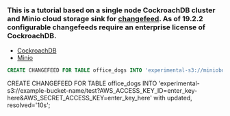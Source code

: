 ### This is a tutorial based on a single node CockroachDB cluster and Minio cloud storage sink for [changefeed](https://www.cockroachlabs.com/docs/stable/change-data-capture.html#create-a-changefeed-connected-to-a-cloud-storage-sink). As of 19.2.2 configurable changefeeds require an enterprise license of CockroachDB.

 - [CockroachDB](https://www.cockroachlabs.com/docs/stable/enterprise-licensing.html)
 - [Minio](https://hub.docker.com/r/minio/minio/)


```sql
CREATE CHANGEFEED FOR TABLE office_dogs INTO 'experimental-s3://miniobucket:/test?MINIO_ACCESS_KEY=miniominio&MINIO_SECRET_KEY=miniominio13' with updated, resolved='10s';
```

CREATE CHANGEFEED FOR TABLE office_dogs INTO 'experimental-s3://example-bucket-name/test?AWS_ACCESS_KEY_ID=enter_key-here&AWS_SECRET_ACCESS_KEY=enter_key_here' with updated, resolved='10s';
